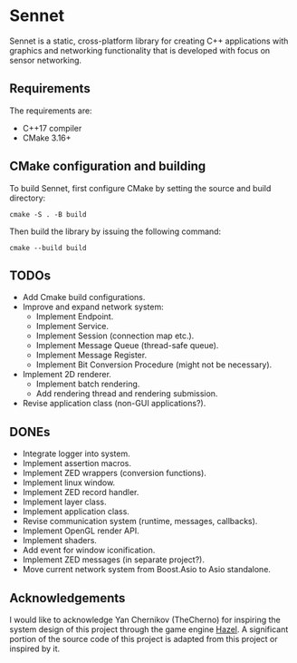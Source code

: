 # Sennet

Sennet is a static, cross-platform library for creating C++ applications 
with graphics and networking functionality that is developed with focus on 
sensor networking.

## Requirements
The requirements are:
- C++17 compiler
- CMake 3.16+

## CMake configuration and building
To build Sennet, first configure CMake by setting the source and build directory:
```
cmake -S . -B build
```
Then build the library by issuing the following command:
```
cmake --build build
```

## TODOs
- Add Cmake build configurations.
- Improve and expand network system:
    - Implement Endpoint.
    - Implement Service.
    - Implement Session (connection map etc.).
    - Implement Message Queue (thread-safe queue).
    - Implement Message Register.
    - Implement Bit Conversion Procedure (might not be necessary).
- Implement 2D renderer.
    - Implement batch rendering.
    - Add rendering thread and rendering submission.
- Revise application class (non-GUI applications?).

## DONEs
- Integrate logger into system.
- Implement assertion macros.
- Implement ZED wrappers (conversion functions).
- Implement linux window.
- Implement ZED record handler.
- Implement layer class.
- Implement application class.
- Revise communication system (runtime, messages, callbacks).
- Implement OpenGL render API.
- Implement shaders.
- Add event for window iconification.
- Implement ZED messages (in separate project?).
- Move current network system from Boost.Asio to Asio standalone.

## Acknowledgements
I would like to acknowledge Yan Chernikov (TheCherno) for inspiring the system 
design of this project through the game engine 
[Hazel](https://github.com/TheCherno/Hazel). A significant portion of the source 
code of this project is adapted from this project or inspired by it.
